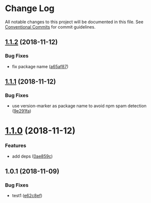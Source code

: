 # Change Log

All notable changes to this project will be documented in this file.
See [Conventional Commits](https://conventionalcommits.org) for commit guidelines.

## [1.1.2](https://github.com/sodatea/npm-test/compare/soda-monorepo-test-1@1.1.1...soda-monorepo-test-1@1.1.2) (2018-11-12)


### Bug Fixes

* fix package name ([a65af87](https://github.com/sodatea/npm-test/commit/a65af87))





## [1.1.1](https://github.com/sodatea/npm-test/compare/soda-monorepo-test-1@1.1.0...soda-monorepo-test-1@1.1.1) (2018-11-12)


### Bug Fixes

* use version-marker as package name to avoid npm spam detection ([9e291fa](https://github.com/sodatea/npm-test/commit/9e291fa))





# [1.1.0](https://github.com/sodatea/npm-test/compare/soda-monorepo-test-1@1.0.1...soda-monorepo-test-1@1.1.0) (2018-11-12)


### Features

* add deps ([0ae859c](https://github.com/sodatea/npm-test/commit/0ae859c))





## 1.0.1 (2018-11-09)


### Bug Fixes

* test1 ([e62c8ef](https://github.com/sodatea/npm-test/commit/e62c8ef))
